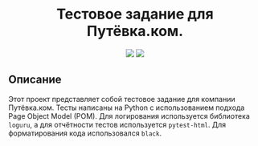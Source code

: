 
<!-- Заголовок -->
<h1 align="center">
  <br>
  Тестовое задание для Путёвка.ком.
  <br>
</h1>
<!-- Описание -->
<p align="center">
  <a href="https://github.com/blackcater/blackcater/raw/main/images/Hi.gif" target="_blank">
  </a>
</p>
<!-- Иконки -->
<p align="center">
  <img src="https://img.shields.io/badge/Python-3.12.3-green">
  <img src="https://img.shields.io/badge/Page Object Model-red">
</p>

## Описание

Этот проект представляет собой тестовое задание для компании Путёвка.ком. Тесты написаны на Python с использованием подхода Page Object Model (POM). Для логирования используется библиотека `loguru`, а для отчётности тестов используется `pytest-html`. Для форматирования кода использовался `black`. 

